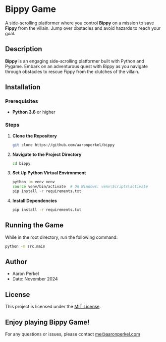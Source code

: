 # Bippy Game

A side-scrolling platformer where you control **Bippy** on a mission to save **Fippy** from the villain. Jump over obstacles and avoid hazards to reach your goal.

## Description

**Bippy** is an engaging side-scrolling platformer built with Python and Pygame. Embark on an adventurous quest with Bippy as you navigate through obstacles to rescue Fippy from the clutches of the villain.

## Installation

### Prerequisites

- **Python 3.6** or higher

### Steps

1. **Clone the Repository**
    ```bash
    git clone https://github.com/aaronperkel/bippy
    ```

2. **Navigate to the Project Directory**
    ```bash
    cd bippy
    ```

3. **Set Up Python Virtual Environment**
    ```bash
    python -m venv venv
    source venv/bin/activate  # On Windows: venv\Scripts\activate
    pip install -r requirements.txt
    ```

4. **Install Dependencies**
    ```bash
    pip install -r requirements.txt
    ```

## Running the Game
While in the root directory, run the following command:
```bash
python -m src.main   
```

## Author
- Aaron Perkel
-   Date: November 2024

## License
This project is licensed under the [MIT License](LICENSE.md).

## Enjoy playing Bippy Game!
For any questions or issues, please contact me@aaronperkel.com